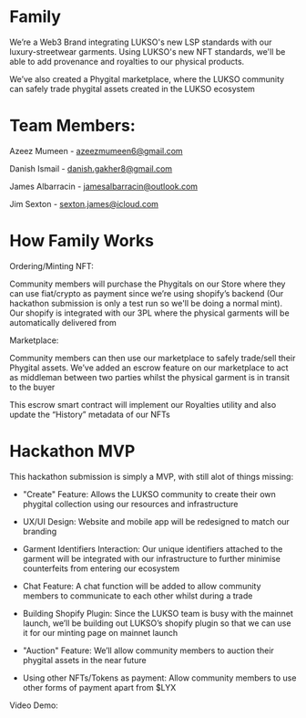 # Family
We’re a Web3 Brand integrating LUKSO's new LSP standards with our luxury-streetwear garments. Using LUKSO's new NFT standards, we'll be able to add provenance and royalties to our physical products.

We’ve also created a Phygital marketplace, where the LUKSO community can safely trade phygital assets created in the LUKSO ecosystem

# Team Members:

Azeez Mumeen - azeezmumeen6@gmail.com

Danish Ismail - danish.gakher8@gmail.com

James Albarracin - jamesalbarracin@outlook.com

Jim Sexton - sexton.james@icloud.com


# How Family Works

Ordering/Minting NFT:

Community members will purchase the Phygitals on our Store where they can use fiat/crypto as payment since we’re using shopify’s backend (Our hackathon submission is only a test run so we'll be doing a normal mint). Our shopify is integrated with our 3PL where the physical garments will be automatically delivered from

Marketplace: 

Community members can then use our marketplace to safely trade/sell their Phygital assets. We’ve added an escrow feature on our marketplace to act as middleman between two parties whilst the physical garment is in transit to the buyer

This escrow smart contract will implement our Royalties utility and also update the “History” metadata of our NFTs                

# Hackathon MVP
This hackathon submission is simply a MVP, with still alot of things missing:
- "Create" Feature: Allows the LUKSO community to create their own phygital collection using our resources and infrastructure

- UX/UI Design: Website and mobile app will be redesigned to match our branding

- Garment Identifiers Interaction: Our unique identifiers attached to the garment will be integrated with our infrastructure to further minimise counterfeits from entering our ecosystem

- Chat Feature: A chat function will be added to allow community members to communicate to each other whilst during a trade

- Building Shopify Plugin: Since the LUKSO team is busy with the mainnet launch, we’ll be building out LUKSO’s shopify plugin so that we can use it for our minting page on mainnet launch

- "Auction" Feature: We’ll allow community members to auction their phygital assets in the near future

- Using other NFTs/Tokens as payment: Allow community members to use other forms of payment apart from $LYX

Video Demo:

